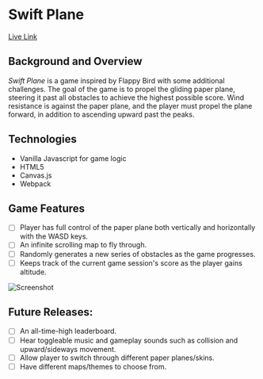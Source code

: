 # Swift Plane
[Live Link](http://fsiino.github.io/swift-plane)

## Background and Overview

<i>Swift Plane</i> is a game inspired by Flappy Bird with some additional challenges. The goal of the game is to propel the gliding paper plane, steering it past all obstacles to achieve the highest possible score. Wind resistance is against the paper plane, and the player must propel the plane forward, in addition to ascending upward past the peaks.

## Technologies
* Vanilla Javascript for game logic
* HTML5 
* Canvas.js
* Webpack 

## Game Features
- [ ] Player has full control of the paper plane both vertically and horizontally with the WASD keys.
- [ ] An infinite scrolling map to fly through.
- [ ] Randomly generates a new series of obstacles as the game progresses.
- [ ] Keeps track of the current game session's score as the player gains altitude.

![Screenshot](https://www.frankiesiino.com/images/project-js.png)

## Future Releases: 
- [ ] An all-time-high leaderboard.
- [ ] Hear toggleable music and gameplay sounds such as collision and upward/sideways movement.
- [ ] Allow player to switch through different paper planes/skins.
- [ ] Have different maps/themes to choose from.